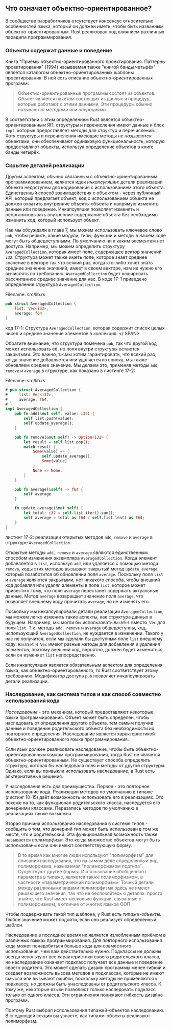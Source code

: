 ## Что означает объектно-ориентированное?

В сообществе разработчиков отсутствует консенсус относительно особенностей
языка, который он должен иметь, чтобы быть названным объектно-ориентированным.
Rust реализован под влиянием различных парадигм программирования.

### Объекты содержат данные и поведение

Книга "Приёмы объектно-ориентированного проектирования. Паттерны проектирования"
(1994) называемая также "книгой банды четырёх" является каталогом
объектно-ориентированных шаблоны проектирования. В ней есть описание
объектно-ориентированных программ:
> Объектно-ориентированные программы состоят из объектов. *Объект* является пакетом
> состоящих из данных и процедур, которые работают с этими данными. Эти процедуры
> обычно называются *методами* или *операциями*.

В соответствии с этим определением Rust является объектно-ориентированным ЯП:
структуры и перечисления имеют данные и блок `impl`, которые предоставляет методы
для структур и перечислений. Хотя структуры и перечисления имеющие методы
не *называются* объектами, они обеспечивают одинаковую функциональность, которую
предоставляют объекты, используя определение объектов в книге банды четырёх.

### Скрытие деталей реализации

Другим аспектом, обычно связанным с объектно-ориентированным программированием,
является идея *инкапсуляции*: детали реализации объекта недоступны для кодирования
с использованием этого объекта. Единственный способ взаимодействия с объектом -
через публичный API, который предлагает объект; код с использованием объекта не
должен охватить внутренние объекты объекта и напрямую изменить данные или поведение.
Инкапсуляция позволяет изменять и реорганизовывать внутренние содержание объекта
без необходимо изменить код, который использует объект.

Как мы обсуждали в главе 7, мы можем использовать ключевое слово `pub`, чтобы решить,
какие модули, типы, функции и методы в нашем коде могут быть общедоступными. По
умолчанию ни к каким элементам нет доступа. Например, мы можем определить структуру
`AveragedCollection`, которая имеет поле, содержащее вектор значений` i32`.
Структура может также иметь поле, которое знает среднее значение в векторе
так что всякий раз, когда кто-либо хочет знать среднее значение значений,
имеет в своем векторе, нам не нужно его вычислять по требованию. `AveragedCollection`
будет кэшировать рассчитанное среднее значение для нас. В коде 17-1 приведено
определение структура `AveragedCollection`:

<span class="filename">Filename: src/lib.rs</span>

```rust
pub struct AveragedCollection {
    list: Vec<i32>,
    average: f64,
}
```
<span class = "caption"> код 17-1: Структура `AveragedCollection`, которая
содержит список целых чисел и среднее значение элементов в коллекция. </ SPAN>

Обратите внимание, что структура помечена `pub`, так что другой код может использовать
её, но поля внутри структуры остаются закрытыми. Это важно, т.к.мы хотим гарантировать,
что всякий раз, когда значение добавляется или удаляется из списка, мы также
обновляем среднее значение. Мы делаем это, применяя методы `add`,` remove` и
`average` в структуре, как показано в листинге 17-2:

<span class="filename">Filename: src/lib.rs</span>

```rust
# pub struct AveragedCollection {
#     list: Vec<i32>,
#     average: f64,
# }
impl AveragedCollection {
    pub fn add(&mut self, value: i32) {
        self.list.push(value);
        self.update_average();
    }

    pub fn remove(&mut self) -> Option<i32> {
        let result = self.list.pop();
        match result {
            Some(value) => {
                self.update_average();
                Some(value)
            },
            None => None,
        }
    }

    pub fn average(&self) -> f64 {
        self.average
    }

    fn update_average(&mut self) {
        let total: i32 = self.list.iter().sum();
        self.average = total as f64 / self.list.len() as f64;
    }
}
```

<span class="caption">листинг 17-2: реализации открытых методов
`add`, `remove` и `average` в структуре `AveragedCollection`</span>

Открытые методы `add`,` remove` и `average` являются единственным способом изменения
экземпляра `AveragedCollection`. Когда элемент добавляется в `list`, используя
`add`, или удаляется с помощью метода` remove`, коды этих методов вызывают закрытый
метод `update_average`, который позаботится об обновлении поля `average`.
Поскольку поля `list` и `average` являются закрытыми, нет никакого способа, чтобы
внешний код добавлял или удалял элементы в поле `list`, которое может привести к
тому, что поле `average` перестанет содержать актуальные данные. Метод `average`
возвращает значение поля `average`, что позволяет внешнему коду прочитать `average`,
но не изменять его.

Поскольку мы инкапсулировали детали реализации `AveragedCollection`, мы можем легко
изменить такие аспекты, как структура данных в будущем. Например, мы могли бы
использовать `HashSet` вместо` Vec` для поля `list`. Т.к. методы `add`,` remove`
и `average` общедоступны, код, использующий `AveragedCollection`, не нуждается в
изменении. Такого у нас не получится, если мы сделали бы доступным поле `list`
внешнему коду: `HashSet` и` Vec` имеют разные методы для добавления и удаления
элементов, поэтому внешний код, вероятно, должен будет измениться, если он изменяет
`list` непосредственно.

Если инкапсуляция является обязательным аспектом для определения языка, как
объектно-ориентированного, то Rust соответствует этому требованию. Модификатор
доступа `pub`  позволяет инкапсулировать детали реализации.

### Наследование, как система типов и как способ совместно использования кода

*Наследование* - это механизм, который предоставляют некоторые языки программирования.
Объект может быть определен, чтобы наследовать от определения другого объекта,
тем самым получив данные и поведение родительского объекта без необходимости их
повторного определения. Наследование является характеристикой объектно-ориентированного
языка программирования.

Если язык должен реализовать наследование, чтобы быть объектно-ориентированным
языком программирования, тогда Rust не является объектно-ориентированным. Не
существует способа определить структуру, которая бы наследовала поля и методы от
другой структуры. Однако, если вы привыкли использовать наследование, в Rust есть
альтернативные решения.

У наследования есть два преимущества. Первое - это повторное использование кода.
Реализации методов по умолчанию в типаже (листинг 10-15) даёт возможность использовать
его в реализациях. Это похоже на то, как функционал родительского класса, наследуется
его дочерними классами. Перезапись методов по умолчанию в реализациях также возможна.

Вторая причина использования наследования в системе типов - сообщить о том, что
дочерний тип может быть использован в том же месте, что и родительский. Эта функциональная
возможность также называется *полиморфизм*. Это когда множество объектов могут
быть использованы если они имеют соответствующую форму.

<!-- PROD: START BOX -->

> В то время как многие люди используют "полиморфизм" для описания наследования,
> это на самом деле определенный вид полиморфизма, называемая "полиморфизмом подтипа".
> Существуют другие формы. Использование обобщенного параметра в типаже, является
> также полиморфизмом, в частности «параметрический полиморфизм». Точный
> детали между различными видами полиморфизма здесь не имеют решающего значения,
> так что не беспокойтесь о деталях: просто знайте, что Rust имеет несколько
> функции, связанные с полиморфизмом, в отличие от многих языков ООП.


<!-- PROD: END BOX -->

Чтобы поддерживать такой тип шаблона, у Rust есть *типажи-объекты*.
Любое значение может подойти, если оно реализует определённый шаблон.

Наследование в последнее время не является излюбленным приёмом в различных языках
программирования. Для повторного использования кода может понадобиться
больше кода для совместного использования, чем вам действительно нужно. Подклассы
не должны всегда используют все характеристики своего родительского класса, но
наследование означает подкласс получает все данные и поведение своего родителя.
Это может сделать дизайн программы менее гибкий и создает возможность вызова методов
в подклассах, которые не имеют смысла или вызывают ошибки, поскольку методы не
применяются к подклассу, но должны быть унаследованы от родительского класса.
К тому же, некоторые языки позволяют только наследовать подкласс только от одного
класса. Эти ограничения понижают гибкость дизайна программ.

Поэтому Rust выбрал использования типажей-объектов наследованию. В следующей секции
вы узнаете, как типажи-объекты реализуют полиморфизм.
